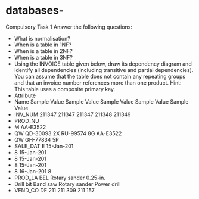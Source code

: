 # databases-

Compulsory Task 1
Answer the following questions:
-	What is normalisation?
-	When is a table in 1NF?
-	When is a table in 2NF?
-	When is a table in 3NF?
-	Using the INVOICE table given below, draw its dependency diagram and identify all dependencies (including transitive and partial dependencies). You can assume that the table does not contain any repeating groups and that an invoice number references more than one product. Hint: This table uses a composite primary key.
- Attribute
- Name	Sample Value	Sample Value	Sample Value	Sample Value	Sample Value
- INV_NUM	211347	211347	211347	211348	211349
- PROD_NU
- M	AA-E3522
- QW	QD-30093 2X	RU-99574 8G	AA-E3522
- QW	GH-77834 5P
- SALE_DAT E	15-Jan-201
- 8	15-Jan-201
- 8	15-Jan-201
- 8	15-Jan-201
- 8	16-Jan-201
8
- PROD_LA BEL	Rotary sander	0.25-in.
- Drill bit	Band saw	Rotary sander	Power drill
- VEND_CO DE	211	211	309	211	157

